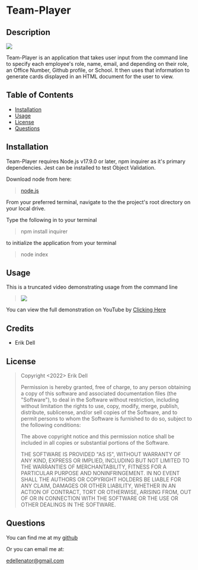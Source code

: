 # Team-Player

## **Description**

![](https://img.shields.io/static/v1?label=License&message=MIT&color=blue&style=for-the-badge)

Team-Player is an application that takes user input from the command line to specify each employee's role, name, email, and depending on their role, an Office Number, Github profile, or School. It then uses that information to generate cards displayed in an HTML document for the user to view.

## Table of Contents

- [Installation](#installation)
- [Usage](#usage)
- [License](#license)
- [Questions](#questions)


## **Installation**

Team-Player requires Node.js v17.9.0 or later, npm inquirer as it's primary dependencies. Jest can be installed to test Object Validation.

Download node from here:
>[node.js](https://nodejs.org/en/download/)

From your preferred terminal, navigate to the the project's root directory on your local drive. 

Type the following in to your terminal
>npm install inquirer

to initialize the application from your terminal
>node index

## **Usage**

This is a truncated video demonstrating usage from the command line

>![](./src/OOPtrimmedvid.gif)


You can view the full demonstration on YouTube by [Clicking Here](https://www.youtube.com/watch?v=pUZGbCqo78s)




## Credits

- Erik Dell

## License

>Copyright <2022> Erik Dell
>
>Permission is hereby granted, free of charge, to any person obtaining a copy of this software and associated documentation files (the "Software"), to deal in the Software without restriction, including without limitation the rights to use, copy, modify, merge, publish, distribute, sublicense, and/or sell copies of the Software, and to permit persons to whom the Software is furnished to do so, subject to the following conditions:
>
>The above copyright notice and this permission notice shall be included in all copies or substantial portions of the Software.
>
>THE SOFTWARE IS PROVIDED "AS IS", WITHOUT WARRANTY OF ANY KIND, EXPRESS OR IMPLIED, INCLUDING BUT NOT LIMITED TO THE WARRANTIES OF MERCHANTABILITY, FITNESS FOR A PARTICULAR PURPOSE AND NONINFRINGEMENT. IN NO EVENT SHALL THE AUTHORS OR COPYRIGHT HOLDERS BE LIABLE FOR ANY CLAIM, DAMAGES OR OTHER LIABILITY, WHETHER IN AN ACTION OF CONTRACT, TORT OR OTHERWISE, ARISING FROM, OUT OF OR IN CONNECTION WITH THE SOFTWARE OR THE USE OR OTHER DEALINGS IN THE SOFTWARE.

## Questions

You can find me at my [github](https://github.com/edellenator)

Or you can email me at:

edellenator@gmail.com







